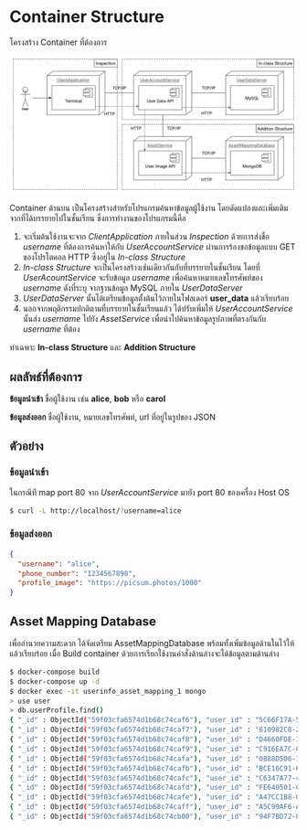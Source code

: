 # Container Structure

โครงสร้าง Container ที่ต้องการ

![System structure](images/Docker-Worksheet.jpg)

Container ด้านบน เป็นโครงสร้างสำหรับโปรแกรมค้นหาข้อมูลผู้ใช้งาน โดยดัดแปลงและเพิ่มเติมจากที่ได้บรรยายไปในชั้นเรียน 
ซึ่งการทำงานของโปรแกรมนี้คือ 

1. จะเริ่มต้นใช้งานจะจาก _ClientApplication_ ภายในส่วน *Inspection* ด้วยการส่งชื่อ *username* ที่ต้องการค้นหาให้กับ _UserAccountService_ ผ่านการร้องขอข้อมูลแบบ GET ของโปรโตคอล HTTP ซึ่งอยู่ใน *In-class Structure* 
1. *In-class Structure* จะเป็นโครงสร้างเช่่นเดียวกันกับที่บรรยายในชั้นเรียน โดยที่ _UserAcountService_ จะรับข้อมูล *username* เพื่อค้นหาหมายเลขโทรศัพท์ของ *username* ดังที่ระบุ จากฐานข้อมูล MySQL ภายใน _UserDataServer_ 
1. _UserDataServer_ นั้นได้เตรียมข้อมูลตั้งต้นไว้ภายในโฟลเดอร์ **user_data** แล้วเรียบร้อย
1. นอกจากพฤติกรรมปกติตามที่บรรยายในชั้นเรียนแล้ว ได้ปรับเพิ่มให้ _UserAccountService_ นั้นส่ง *username* ไปยัง _AssetService_ เพื่อนำไปค้นหาข้อมูลรูปภาพที่ตรงกันกับ *username* ที่ต้อง 

ทำเฉพาะ **In-class Structure** และ **Addition Structure** 

## ผลลัพธ์ที่ต้องการ

**ข้อมูลนำเข้า** ชื่อผู้ใช้งาน เช่น **alice**, **bob** หรือ **carol**

**ข้อมูลส่งออก** ชื่อผู้ใช้งาน, หมายเลขโทรศัพท์, url ที่อยู่ในรูปของ JSON 

## ตัวอย่าง

### ข้อมูลนำเข้า
ในกรณีที map port 80 จาก _UserAccountService_ มายัง port 80 ของเครื่อง Host OS
```bash
$ curl -L http://localhost/?username=alice
```

### ข้อมูลส่งออก
```json
{
  "username": "alice",
  "phone_number": "1234567890",
  "profile_image": "https://picsum.photos/1000"
}
```

## Asset Mapping Database

เพื่ออำนวยความสะดวก ได้จัดเตรียม AssetMappingDatabase พร้อมทั้งเพิ่มข้อมูลด้านในไว้ให้แล้วเรียบร้อย เมื่อ Build container ด้วยการเรียกใช้งานคำสั่งด้านล่างจะได้ข้อมูลตามด้านล่าง

```bash
$ docker-compose build
$ docker-compose up -d
$ docker exec -it userinfo_asset_mapping_1 mongo
> use user
> db.userProfile.find()
{ "_id" : ObjectId("59f03cfa6574d1b68c74caf6"), "user_id" : "5C66F17A-534E-48C2-8352-2631EBC61094", "uname" : "trudy", "profile_image" : "https://picsum.photos/900?random", "last_update" : 1508821332 }
{ "_id" : ObjectId("59f03cfa6574d1b68c74caf7"), "user_id" : "610982C8-226A-483B-B597-22B0768C82AF", "uname" : "carol", "profile_image" : "https://picsum.photos/1000", "last_update" : 1508821332 }
{ "_id" : ObjectId("59f03cfa6574d1b68c74caf8"), "user_id" : "D4660FDE-180D-4535-8D97-B94BA226B72C", "uname" : "eve", "profile_image" : "https://picsum.photos/1000", "last_update" : 1508821332 }
{ "_id" : ObjectId("59f03cfa6574d1b68c74caf9"), "user_id" : "C916EA7C-C9C7-4564-AA38-46F0B1CFB915", "uname" : "bob", "profile_image" : "https://picsum.photos/1000", "last_update" : 1508821332 }
{ "_id" : ObjectId("59f03cfa6574d1b68c74cafa"), "user_id" : "0888D506-108D-44BF-B75B-F8406CD9C4D4", "uname" : "alice", "profile_image" : "https://picsum.photos/1000", "last_update" : 1508821332 }
{ "_id" : ObjectId("59f03cfa6574d1b68c74cafb"), "user_id" : "BCE16C91-69BD-4FB4-9066-CFE01CEBC8B2", "uname" : "frank", "profile_image" : "https://picsum.photos/g/1000?random", "last_update" : 1508821332 }
{ "_id" : ObjectId("59f03cfa6574d1b68c74cafc"), "user_id" : "C6347A77-41ED-446C-BDD1-318904436209", "uname" : "arthur", "profile_image" : "http://placebeard.it/g/1000", "last_update" : 1508821332 }
{ "_id" : ObjectId("59f03cfa6574d1b68c74cafd"), "user_id" : "FE640501-C0AC-489C-85FC-A8F1F32D38F1", "uname" : "sybil", "profile_image" : "https://picsum.photos/800?random", "last_update" : 1508821332 }
{ "_id" : ObjectId("59f03cfa6574d1b68c74cafe"), "user_id" : "A47CC1B8-0B92-48D0-B681-5BAA346008C2", "uname" : "victor", "profile_image" : "https://picsum.photos/g/1200?randome", "last_update" : 1508821332 }
{ "_id" : ObjectId("59f03cfa6574d1b68c74caff"), "user_id" : "A5C99AF6-A200-4CA7-AC5B-FA06B9AE2CFA", "uname" : "walter", "profile_image" : "http://placebeard.it/1000", "last_update" : 1508821332 }
{ "_id" : ObjectId("59f03cfa6574d1b68c74cb00"), "user_id" : "94F7BD72-8BB4-4E9A-9A77-35A4B079AF90", "uname" : "oscar", "profile_image" : "https://picsum.photos/g/1500", "last_update" : 1508821332 }
```
